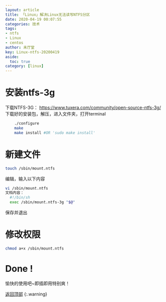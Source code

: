 ```yaml
---
layout: article
title: 「Linux」解决Linux无法读写NTFS分区
date: 2020-04-19 00:07:55
categories: 技术
tags:
- ntfs
- Linux
- centos
author: 未厅堂
key: Linux-ntfs-20200419
aside:
  toc: true
category: [linux]
---
```


<span id='head'></span>

# 安装ntfs-3g
下载NTFS-3G：
https://www.tuxera.com/community/open-source-ntfs-3g/
    下载好的安装包，解压，进入文件夹，打开terminal
```bash
    ./configure
    make
    make install #OR 'sudo make install'
```
<!--more-->
# 新建文件
```bash
touch /sbin/mount.ntfs
```

编辑，输入以下内容
```bash
vi /sbin/mount.ntfs
文档内容：
  #!/bin/sh  
  exec /sbin/mount.ntfs-3g "$@"
```
保存并退出
# 修改权限
```bash
chmod a+x /sbin/mount.ntfs
```
# Done !
愉快的使用吧~即插即用特别爽！

[返回顶部](#head)
{:.warning}